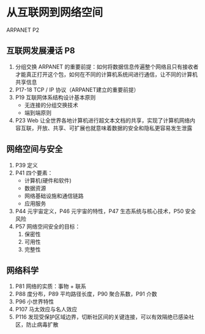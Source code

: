 # 从互联网到网络空间

ARPANET P2

## 互联网发展漫话 P8

1. 分组交换 ARPANET 的重要前提：如何将数据信息传遍整个网络且只有接收者才能真正打开这个包，如何在不同的计算机系统间进行通信，让不同的计算机共享信息
2. P17-18 TCP / IP 协议（ARPANET建立的重要前提）
3. P19 互联网体系结构设计基本原则
   + 无连接的分组交换技术
   + 端到端原则
4. P23 Web 让全世界各地计算机进行超文本文档的共享，实现了计算机网络内容互联，开放、共享、可扩展也就意味着数据的安全和隐私更容易发生泄露

## 网络空间与安全

1. P39 定义
2. P41 四个要素：
   + 计算机(硬件和软件)
   +  数据资源
   + 网络基础设施和通信链路
   + 应用服务
3. P44 元宇宙定义，P46 元宇宙的特性，P47 生态系统与核心技术，P50 安全风险
4. P57 网络空间安全的目标：
   1. 保密性
   2. 可用性
   3. 完整性


## 网络科学

1. P81 网络的实质：事物 + 联系
2. P88 度分布，P89 平均路径长度，P90 聚合系数，P91 介数
3. P96 小世界特性
4. P107 马太效应与名人效应
5. P116 发现受保护区域边界，切断社区间的关键连接，可以有效隔绝已感染社区，防止病毒扩散
